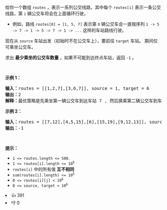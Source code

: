 <p>给你一个数组 <code>routes</code> ，表示一系列公交线路，其中每个 <code>routes[i]</code> 表示一条公交线路，第 <code>i</code> 辆公交车将会在上面循环行驶。</p>

<ul> 
 <li>例如，路线 <code>routes[0] = [1, 5, 7]</code> 表示第 <code>0</code> 辆公交车会一直按序列 <code>1 -&gt; 5 -&gt; 7 -&gt; 1 -&gt; 5 -&gt; 7 -&gt; 1 -&gt; ...</code> 这样的车站路线行驶。</li> 
</ul>

<p>现在从 <code>source</code> 车站出发（初始时不在公交车上），要前往 <code>target</code> 车站。 期间仅可乘坐公交车。</p>

<p>求出 <strong>最少乘坐的公交车数量</strong> 。如果不可能到达终点车站，返回 <code>-1</code> 。</p>

<p>&nbsp;</p>

<p><strong>示例 1：</strong></p>

<pre>
<strong>输入：</strong>routes = [[1,2,7],[3,6,7]], source = 1, target = 6
<strong>输出：</strong>2
<strong>解释：</strong>最优策略是先乘坐第一辆公交车到达车站 7 , 然后换乘第二辆公交车到车站 6 。 
</pre>

<p><strong>示例 2：</strong></p>

<pre>
<strong>输入：</strong>routes = [[7,12],[4,5,15],[6],[15,19],[9,12,13]], source = 15, target = 12
<strong>输出：</strong>-1
</pre>

<p>&nbsp;</p>

<p><strong>提示：</strong></p>

<ul> 
 <li><code>1 &lt;= routes.length &lt;= 500</code>.</li> 
 <li><code>1 &lt;= routes[i].length &lt;= 10<sup>5</sup></code></li> 
 <li><code>routes[i]</code> 中的所有值 <strong>互不相同</strong></li> 
 <li><code>sum(routes[i].length) &lt;= 10<sup>5</sup></code></li> 
 <li><code>0 &lt;= routes[i][j] &lt; 10<sup>6</sup></code></li> 
 <li><code>0 &lt;= source, target &lt; 10<sup>6</sup></code></li> 
</ul>

<div><li>👍 391</li><li>👎 0</li></div>